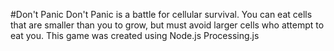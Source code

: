 #Don't Panic
Don't Panic is a battle for cellular survival. You can eat cells that are smaller than you to grow, but must avoid larger cells who attempt to eat you. This game was created using Node.js Processing.js